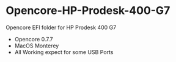 # Opencore-HP-Prodesk-400-G7
Opencore EFI folder for HP Prodesk 400 G7


- Opencore 0.7.7
- MacOS Monterey
- All Working expect for some USB Ports
